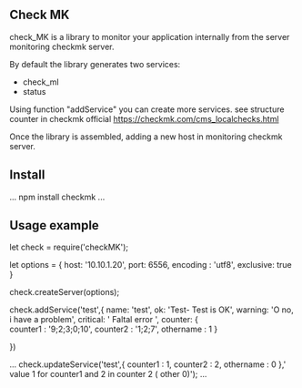 ## Check MK
check_MK is a library to monitor your application internally from the server
 monitoring checkmk server.

By default the library generates two services:
* check_ml
* status

Using function "addService" you can create more services.
see structure counter in checkmk official https://checkmk.com/cms_localchecks.html

Once the library is assembled, adding a new host in monitoring checkmk server.

## Install

...
npm install checkmk
...


## Usage example
let check = require('checkMK');

let options = {
    host:  '10.10.1.20',
    port: 6556,
    encoding : 'utf8',
    exclusive: true
}

check.createServer(options);

check.addService('test',{
    name: 'test',
    ok: 'Test- Test is OK',
    warning:  'O no, i have a problem',
    critical: ' Faltal error ',
    counter: {	
	counter1 : '9;2;3;0;10',
	counter2 : '1;2;7',
	othername : 1
    }
    
})

...
check.updateService('test',{
	counter1 : 1,
	counter2 : 2,
	othername : 0
    },' value 1 for counter1 and 2 in counter 2 ( other 0)');
...